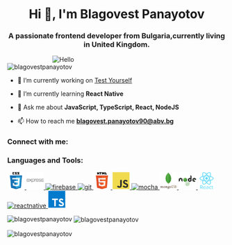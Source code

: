<h1 align="center">Hi 👋, I'm Blagovest Panayotov</h1>
<h3 align="center">A passionate frontend developer from Bulgaria,currently living in United Kingdom.</h3>
<img align="right" alt="Hello" width="400px" src="https://media4.giphy.com/media/v1.Y2lkPTc5MGI3NjExb3NsaDk2cGltaXc1MzdmNjNoeW5peno3dHVjNmowOG16Y2gweHl4ayZlcD12MV9pbnRlcm5hbF9naWZfYnlfaWQmY3Q9Zw/xTiIzJSKB4l7xTouE8/giphy.gif">


<p align="left"> <img src="https://komarev.com/ghpvc/?username=blagovestpanayotov&label=Profile%20views&color=0e75b6&style=flat" alt="blagovestpanayotov" /> </p>

- 🔭 I’m currently working on [Test Yourself](https://github.com/BlagovestPanayotov/test-yourself)

- 🌱 I’m currently learning **React Native**

- 💬 Ask me about **JavaScript, TypeScript, React, NodeJS**

- 📫 How to reach me **blagovest.panayotov90@abv.bg**

<h3 align="left">Connect with me:</h3>
<p align="left">
</p>

<h3 align="left">Languages and Tools:</h3>
<p align="left"> <a href="https://www.w3schools.com/css/" target="_blank" rel="noreferrer"> <img src="https://raw.githubusercontent.com/devicons/devicon/master/icons/css3/css3-original-wordmark.svg" alt="css3" width="40" height="40"/> </a> <a href="https://expressjs.com" target="_blank" rel="noreferrer"> <img src="https://raw.githubusercontent.com/devicons/devicon/master/icons/express/express-original-wordmark.svg" alt="express" width="40" height="40"/> </a> <a href="https://firebase.google.com/" target="_blank" rel="noreferrer"> <img src="https://www.vectorlogo.zone/logos/firebase/firebase-icon.svg" alt="firebase" width="40" height="40"/> </a> <a href="https://git-scm.com/" target="_blank" rel="noreferrer"> <img src="https://www.vectorlogo.zone/logos/git-scm/git-scm-icon.svg" alt="git" width="40" height="40"/> </a> <a href="https://www.w3.org/html/" target="_blank" rel="noreferrer"> <img src="https://raw.githubusercontent.com/devicons/devicon/master/icons/html5/html5-original-wordmark.svg" alt="html5" width="40" height="40"/> </a> <a href="https://developer.mozilla.org/en-US/docs/Web/JavaScript" target="_blank" rel="noreferrer"> <img src="https://raw.githubusercontent.com/devicons/devicon/master/icons/javascript/javascript-original.svg" alt="javascript" width="40" height="40"/> </a> <a href="https://mochajs.org" target="_blank" rel="noreferrer"> <img src="https://www.vectorlogo.zone/logos/mochajs/mochajs-icon.svg" alt="mocha" width="40" height="40"/> </a> <a href="https://www.mongodb.com/" target="_blank" rel="noreferrer"> <img src="https://raw.githubusercontent.com/devicons/devicon/master/icons/mongodb/mongodb-original-wordmark.svg" alt="mongodb" width="40" height="40"/> </a> <a href="https://nodejs.org" target="_blank" rel="noreferrer"> <img src="https://raw.githubusercontent.com/devicons/devicon/master/icons/nodejs/nodejs-original-wordmark.svg" alt="nodejs" width="40" height="40"/> </a> <a href="https://reactjs.org/" target="_blank" rel="noreferrer"> <img src="https://raw.githubusercontent.com/devicons/devicon/master/icons/react/react-original-wordmark.svg" alt="react" width="40" height="40"/> </a> <a href="https://reactnative.dev/" target="_blank" rel="noreferrer"> <img src="https://reactnative.dev/img/header_logo.svg" alt="reactnative" width="40" height="40"/> </a> <a href="https://www.typescriptlang.org/" target="_blank" rel="noreferrer"> <img src="https://raw.githubusercontent.com/devicons/devicon/master/icons/typescript/typescript-original.svg" alt="typescript" width="40" height="40"/> </a> </p>

<p><img align="left" src="https://github-readme-stats.vercel.app/api/top-langs?username=blagovestpanayotov&show_icons=true&locale=en&layout=compact" alt="blagovestpanayotov" /></p>

<p>&nbsp;<img align="center" src="https://github-readme-stats.vercel.app/api?username=blagovestpanayotov&show_icons=true&locale=en" alt="blagovestpanayotov" /></p>

<p><img align="center" src="https://github-readme-streak-stats.herokuapp.com/?user=blagovestpanayotov&" alt="blagovestpanayotov" /></p>
